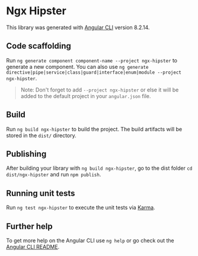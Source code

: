 # Ngx Hipster

This library was generated with [Angular CLI](https://github.com/angular/angular-cli) version 8.2.14.

## Code scaffolding

Run `ng generate component component-name --project ngx-hipster` to generate a new component. You can also use `ng generate directive|pipe|service|class|guard|interface|enum|module --project ngx-hipster`.

> Note: Don't forget to add `--project ngx-hipster` or else it will be added to the default project in your `angular.json` file.

## Build

Run `ng build ngx-hipster` to build the project. The build artifacts will be stored in the `dist/` directory.

## Publishing

After building your library with `ng build ngx-hipster`, go to the dist folder `cd dist/ngx-hipster` and run `npm publish`.

## Running unit tests

Run `ng test ngx-hipster` to execute the unit tests via [Karma](https://karma-runner.github.io).

## Further help

To get more help on the Angular CLI use `ng help` or go check out the [Angular CLI README](https://github.com/angular/angular-cli/blob/master/README.md).
